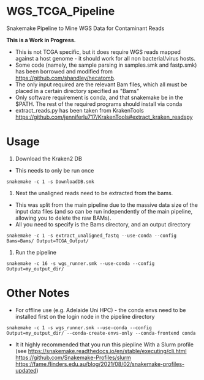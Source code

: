 # WGS_TCGA_Pipeline
Snakemake Pipeline to Mine WGS Data for Contaminant Reads

**This is a Work in Progress.**

* This is not TCGA specific, but it does require WGS reads mapped against a host genome - it should work for all non bacterial/virus hosts.
* Some code (namely, the sample parsing in samples.smk and fastp.smk) has been borrowed and modified from https://github.com/shandley/hecatomb.
* The only input required are the relevant Bam files, which all must be placed in a certain directory specified as "Bams"
* Only software requirement is conda, and that snakemake be in the $PATH. The rest of the required programs should install via conda
* extract_reads.py has been taken from KrakenTools https://github.com/jenniferlu717/KrakenTools#extract_kraken_readspy

# Usage

1. Download the Kraken2 DB
* This needs to only be run once

```console
snakemake -c 1 -s DownloadDB.smk
```

1. Next the unaligned reads need to be extracted from the bams.

* This was split from the main pipeline due to the massive data size of the input data files (and so can be run independently of the main pipeline, allowing you to delete the raw BAMs).
* All you need to specify is the Bams directory, and an output directory

```console
snakemake -c 1 -s extract_unaligned_fastq --use-conda --config Bams=Bams/ Output=TCGA_Output/ 
```

1. Run the pipeline

```console
snakemake -c 16 -s wgs_runner.smk --use-conda --config Output=my_output_dir/
```

Other Notes
======

* For offline use (e.g. Adelaide Uni HPC) - the conda envs need to be installed first on the login node in the pipeline directory

```console
snakemake -c 1 -s wgs_runner.smk --use-conda --config Output=my_output_dir/ --conda-create-envs-only --conda-frontend conda
```

* It it highly recommended that you run this piepline With a Slurm profile (see https://snakemake.readthedocs.io/en/stable/executing/cli.html https://github.com/Snakemake-Profiles/slurm https://fame.flinders.edu.au/blog/2021/08/02/snakemake-profiles-updated)

